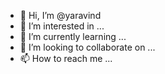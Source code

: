 - 👋 Hi, I’m @yaravind
- 👀 I’m interested in ...
- 🌱 I’m currently learning ...
- 💞️ I’m looking to collaborate on ...
- 📫 How to reach me ...

<!---
yaravind/yaravind is a ✨ special ✨ repository because its `README.md` (this file) appears on your GitHub profile.
You can click the Preview link to take a look at your changes.
--->
